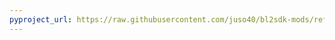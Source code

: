 ```yaml
---
pyproject_url: https://raw.githubusercontent.com/juso40/bl2sdk-mods/refs/heads/main/coroutines/pyproject.toml
---
```

